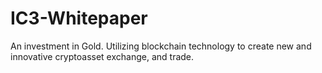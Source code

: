 # IC3-Whitepaper
An investment in Gold. Utilizing blockchain technology to create new and innovative cryptoasset exchange, and trade.
